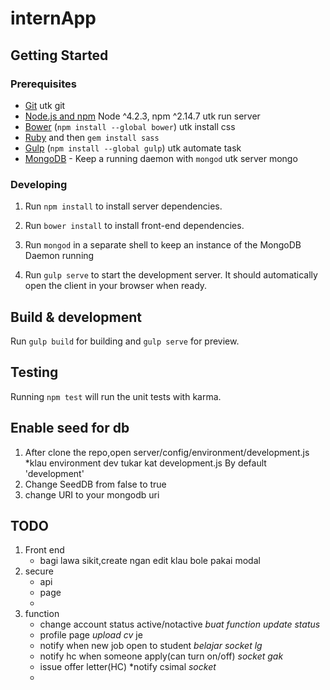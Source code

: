 # internApp

## Getting Started

### Prerequisites

- [Git](https://git-scm.com/) utk git
- [Node.js and npm](nodejs.org) Node ^4.2.3, npm ^2.14.7 utk run server
- [Bower](bower.io) (`npm install --global bower`) utk install css
- [Ruby](https://www.ruby-lang.org) and then `gem install sass` 
- [Gulp](http://gulpjs.com/) (`npm install --global gulp`)  utk automate task
- [MongoDB](https://www.mongodb.org/) - Keep a running daemon with `mongod`  utk server mongo

### Developing

1. Run `npm install` to install server dependencies.

2. Run `bower install` to install front-end dependencies.

3. Run `mongod` in a separate shell to keep an instance of the MongoDB Daemon running

4. Run `gulp serve` to start the development server. It should automatically open the client in your browser when ready.

## Build & development

Run `gulp build` for building and `gulp serve` for preview.

## Testing

Running `npm test` will run the unit tests with karma.


## Enable seed for db

1. After clone the repo,open server/config/environment/development.js *klau environment dev tukar kat development.js By default 'development'
2. Change SeedDB from false to true
3. change URI to your mongodb uri

## TODO

1. Front end
    * bagi lawa sikit,create ngan edit klau bole pakai modal
2. secure
    * api
    * page
    * 
3. function
    * change account status active/notactive *buat function update status*
    * profile page *upload cv* je
    * notify when new job open to student *belajar socket lg*
    * notify hc when someone apply(can turn on/off) *socket gak*
    * issue offer letter(HC) *notify csimal *socket*
    * 